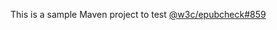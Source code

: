 This is a sample Maven project to test [@w3c/epubcheck#859](https://github.com/w3c/epubcheck/issues/859)